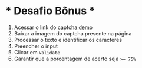 # * Desafio Bônus *
1. Acessar o link do [captcha demo](https://captcha.com/demos/features/captcha-demo.aspx)
2. Baixar a imagem do captcha presente na página
3. Processar o texto e identificar os caracteres
4. Preencher o input
5. Clicar em `Validate`
6. Garantir que a porcentagem de acerto seja `>= 75%`

